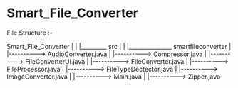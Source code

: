 # Smart_File_Converter

File Structure :-

Smart_File_Converter
      |
      |
      |_________  src
                  |
                  |
                  |_______________  smartfileconverter
                                              |
                                              |---------->    AudioConverter.java 
                                              |
                                              |---------->    Compressor.java
                                              |
                                              |---------->    FileConverterUI.java
                                              |
                                              |---------->    FileConverter.java
                                              |
                                              |---------->    FileProcessor.java
                                              |
                                              |---------->    FileTypeDectector.java
                                              |
                                              |---------->    ImageConverter.java
                                              |
                                              |---------->    Main.java
                                              |
                                              |---------->    Zipper.java


      
      
